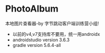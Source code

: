 # PhotoAlbum
本地图片查看器-by 字节跳动客户端训练营小组!

- 以前的v4,v7支持库不要用，统一用androidx
- androidstudio version 3.6.3
- gradle version 5.6.4-all
